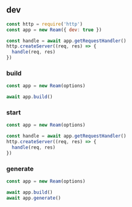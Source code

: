 ## dev

```js
const http = require('http')
const app = new Ream({ dev: true })

const handle = await app.getRequestHandler()
http.createServer((req, res) => {
  handle(req, res)
})
```

### build

```js
const app = new Ream(options)

await app.build()
```

### start

```js
const app = new Ream(options)

const handle = await app.getRequestHandler()
http.createServer((req, res) => {
  handle(req, res)
})
```

### generate

```js
const app = new Ream(options)

await app.build()
await app.generate()
```
